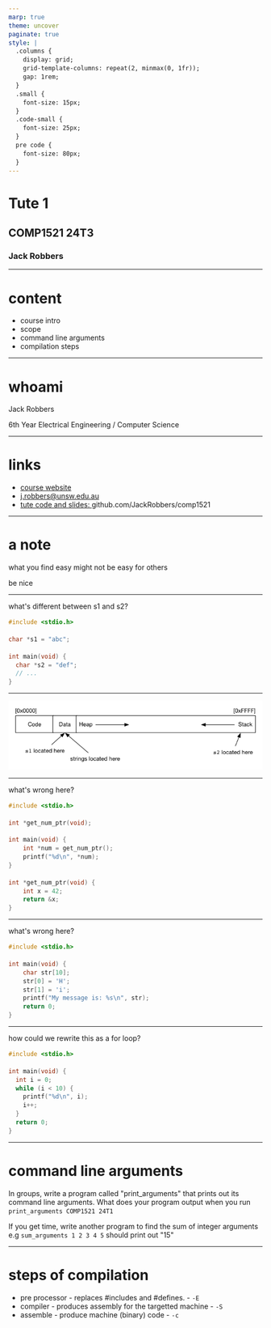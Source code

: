 ```yaml
---
marp: true
theme: uncover
paginate: true
style: |
  .columns {
    display: grid;
    grid-template-columns: repeat(2, minmax(0, 1fr));
    gap: 1rem;
  }
  .small {
    font-size: 15px;
  }
  .code-small {
    font-size: 25px;
  }
  pre code {
    font-size: 80px;
  }
---
```


# Tute 1 
## COMP1521 24T3
### Jack Robbers

---

# content

* course intro
* scope
* command line arguments
* compilation steps

---

# whoami

Jack Robbers

6th Year Electrical Engineering / Computer Science

---

# links

* [course website](https://cgi.cse.unsw.edu.au/~cs1521/24T3)
* [j.robbers@unsw.edu.au](mailto:j.robbers@unsw.edu.au)
* [tute code and slides: ](https://github.com/JackRobbers/comp1521/tree/main/24T3) github.com/JackRobbers/comp1521

---

# a note

what you find easy might not be easy for others

be nice

---
what's different between s1 and s2?

```c
#include <stdio.h>

char *s1 = "abc";

int main(void) {
  char *s2 = "def";
  // ...
}
```

---

![](binary.png)

---

what's wrong here?

```c
#include <stdio.h>

int *get_num_ptr(void);

int main(void) {
    int *num = get_num_ptr();
    printf("%d\n", *num);
}

int *get_num_ptr(void) {
    int x = 42;
    return &x;
}
```

---

what's wrong here?

```c
#include <stdio.h>

int main(void) {
    char str[10];
    str[0] = 'H';
    str[1] = 'i';
    printf("My message is: %s\n", str);
    return 0;
}
```

---

how could we rewrite this as a for loop?

```c
#include <stdio.h>

int main(void) {
  int i = 0;
  while (i < 10) {
    printf("%d\n", i);
    i++;
  }
  return 0;
}
```


---

# command line arguments

In groups, write a program called "print_arguments" that prints out its command line arguments. What does your program output when you run `print_arguments COMP1521 24T1`

If you get time, write another program to find the sum of integer arguments e.g `sum_arguments 1 2 3 4 5` should print out "15"

---

# steps of compilation

* pre processor - replaces #includes and #defines. - `-E`
* compiler - produces assembly for the targetted machine - `-S`
* assemble - produce machine (binary) code - `-c`